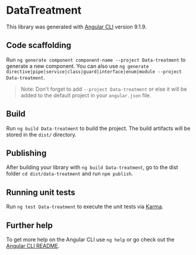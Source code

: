# DataTreatment

This library was generated with [Angular CLI](https://github.com/angular/angular-cli) version 9.1.9.

## Code scaffolding

Run `ng generate component component-name --project Data-treatment` to generate a new component. You can also use `ng generate directive|pipe|service|class|guard|interface|enum|module --project Data-treatment`.
> Note: Don't forget to add `--project Data-treatment` or else it will be added to the default project in your `angular.json` file. 

## Build

Run `ng build Data-treatment` to build the project. The build artifacts will be stored in the `dist/` directory.

## Publishing

After building your library with `ng build Data-treatment`, go to the dist folder `cd dist/data-treatment` and run `npm publish`.

## Running unit tests

Run `ng test Data-treatment` to execute the unit tests via [Karma](https://karma-runner.github.io).

## Further help

To get more help on the Angular CLI use `ng help` or go check out the [Angular CLI README](https://github.com/angular/angular-cli/blob/master/README.md).

